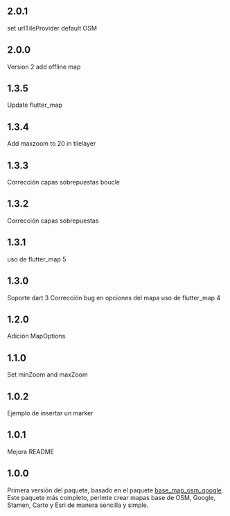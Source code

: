 ## 2.0.1

set urlTileProvider default OSM

## 2.0.0

Version 2
add offline map

## 1.3.5

Update flutter_map

## 1.3.4

Add maxzoom to 20 in tilelayer

## 1.3.3

Corrección capas sobrepuestas boucle
## 1.3.2

Corrección capas sobrepuestas
## 1.3.1

uso de flutter_map 5
## 1.3.0

Soporte dart 3 
Corrección bug en opciones del mapa
uso de flutter_map 4
## 1.2.0

Adición MapOptions

## 1.1.0

Set minZoom and maxZoom

## 1.0.2

Ejemplo de insertar un marker

## 1.0.1

Mejora README

## 1.0.0

Primera versión del paquete, basado en el paquete [base_map_osm_google](https://pub.dev/packages/base_map_osm_google). Este paquete más completo, perimte crear mapas base de OSM, Google, Stamen, Carto y Esri de manera sencilla y simple.